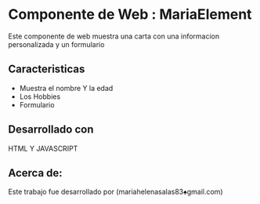 # Componente de Web : MariaElement
Este componente de web muestra una carta con una informacion personalizada y un formulario

## Caracteristicas
- Muestra el nombre Y la edad
- Los Hobbies
- Formulario
## Desarrollado con
HTML Y JAVASCRIPT

##  Acerca de:
Este trabajo fue desarrollado por (mariahelenasalas83♠gmail.com)
